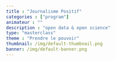 ```yaml
---
title : "Journalisme Positif"
categories : ["program"]
animateur : ""
description : "open data & open science"
type: "masterclass"
theme : "Prendre le pouvoir"
thumbnail: /img/default-thumbnail.png
banner: /img/default-banner.png
---
```

